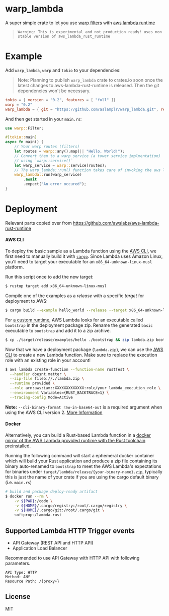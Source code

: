 # warp_lambda

A super simple crate to let you use [warp filters](https://github.com/seanmonstar/warp) with [aws lambda runtime](https://github.com/awslabs/aws-lambda-rust-runtime)

> `Warning: This is experimental and not production ready! uses non stable version of aws_lambda_rust_runtime`

# Example

Add `warp_lambda`, `warp` and `tokio` to your dependencies:

> Note: Planning to publish `warp_lambda` crate to crates.io soon once the latest changes to aws-lambda-rust-runtime is released. Then the git dependencies won't be necessary.

```toml
tokio = { version = "0.2", features = [ "full" ]}
warp = "0.2"
warp_lambda = { git = "https://github.com/aslamplr/warp_lambda.git", rev = "944229805436f8af1a4f7bdd113651708dd704d8" }
```

And then get started in your `main.rs`:

```rust
use warp::Filter;

#[tokio::main]
async fn main() {
    // Your warp routes (filters)
    let routes = warp::any().map(|| "Hello, World!");
    // Convert them to a warp service (a tower service implmentation)
    // using `warp::service()`
    let warp_service = warp::service(routes);
    // The warp_lambda::run() function takes care of invoking the aws lambda runtime for you
    warp_lambda::run(warp_service)
        .await
        .expect("An error occured");
}

```

# Deployment

Relevant parts copied over from https://github.com/awslabs/aws-lambda-rust-runtime

#### AWS CLI

To deploy the basic sample as a Lambda function using the [AWS CLI](https://docs.aws.amazon.com/cli/latest/userguide/cli-chap-welcome.html), we first need to manually build it with [`cargo`](https://doc.rust-lang.org/cargo/). Since Lambda uses Amazon Linux, you'll need to target your executable for an `x86_64-unknown-linux-musl` platform.

Run this script once to add the new target:
```bash
$ rustup target add x86_64-unknown-linux-musl
```

Compile one of the examples as a _release_ with a specific _target_ for deployment to AWS:
```bash
$ cargo build --example hello_world --release --target x86_64-unknown-linux-musl
```

For [a custom runtime](https://docs.aws.amazon.com/lambda/latest/dg/runtimes-custom.html), AWS Lambda looks for an executable called `bootstrap` in the deployment package zip. Rename the generated `basic` executable to `bootstrap` and add it to a zip archive.

```bash
$ cp ./target/release/examples/hello ./bootstrap && zip lambda.zip bootstrap && rm bootstrap
```

Now that we have a deployment package (`lambda.zip`), we can use the [AWS CLI](https://aws.amazon.com/cli/) to create a new Lambda function. Make sure to replace the execution role with an existing role in your account!

```bash
$ aws lambda create-function --function-name rustTest \
  --handler doesnt.matter \
  --zip-file fileb://./lambda.zip \
  --runtime provided \
  --role arn:aws:iam::XXXXXXXXXXXXX:role/your_lambda_execution_role \
  --environment Variables={RUST_BACKTRACE=1} \
  --tracing-config Mode=Active
```

**Note:** `--cli-binary-format raw-in-base64-out` is a required
  argument when using the AWS CLI version 2. [More Information](https://docs.aws.amazon.com/cli/latest/userguide/cliv2-migration.html#cliv2-migration-binaryparam)

#### Docker

Alternatively, you can build a Rust-based Lambda function in a [docker mirror of the AWS Lambda provided runtime with the Rust toolchain preinstalled](https://github.com/softprops/lambda-rust).

Running the following command will start a ephemeral docker container which will build your Rust application and produce a zip file containing its binary auto-renamed to `bootstrap` to meet the AWS Lambda's expectations for binaries under `target/lambda/release/{your-binary-name}.zip`, typically this is just the name of your crate if you are using the cargo default binary (i.e. `main.rs`)

```bash
# build and package deploy-ready artifact
$ docker run --rm \
    -v ${PWD}:/code \
    -v ${HOME}/.cargo/registry:/root/.cargo/registry \
    -v ${HOME}/.cargo/git:/root/.cargo/git \
    softprops/lambda-rust
```

## Supported Lambda HTTP Trigger events

* API Gateway (REST API and HTTP API)
* Application Load Balancer

Recommended to use API Gateway  with HTTP API with following parameters.

```
API Type: HTTP
Method: ANY
Resource Path: /{proxy+}
```

## License

MIT
